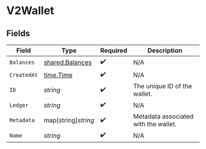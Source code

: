 # V2Wallet


## Fields

| Field                                                     | Type                                                      | Required                                                  | Description                                               |
| --------------------------------------------------------- | --------------------------------------------------------- | --------------------------------------------------------- | --------------------------------------------------------- |
| `Balances`                                                | [shared.Balances](../../../pkg/models/shared/balances.md) | :heavy_check_mark:                                        | N/A                                                       |
| `CreatedAt`                                               | [time.Time](https://pkg.go.dev/time#Time)                 | :heavy_check_mark:                                        | N/A                                                       |
| `ID`                                                      | *string*                                                  | :heavy_check_mark:                                        | The unique ID of the wallet.                              |
| `Ledger`                                                  | *string*                                                  | :heavy_check_mark:                                        | N/A                                                       |
| `Metadata`                                                | map[string]*string*                                       | :heavy_check_mark:                                        | Metadata associated with the wallet.                      |
| `Name`                                                    | *string*                                                  | :heavy_check_mark:                                        | N/A                                                       |